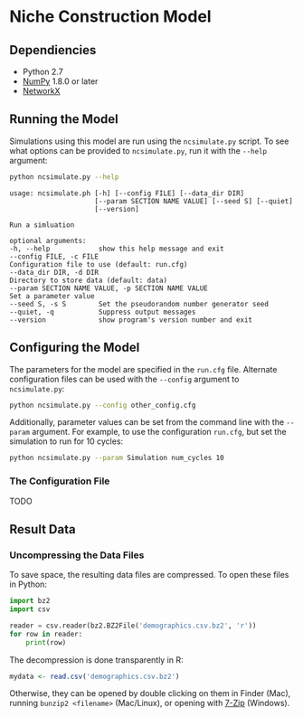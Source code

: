 # Niche Construction Model

## Dependiencies

* Python 2.7
* [NumPy](http://www.numpy.org) 1.8.0 or later
* [NetworkX](https://networkx.github.io/)


## Running the Model

Simulations using this model are run using the `ncsimulate.py` script. To see
what options can be provided to `ncsimulate.py`, run it with the `--help`
argument:

```sh
python ncsimulate.py --help
```
```
usage: ncsimulate.ph [-h] [--config FILE] [--data_dir DIR]
                     [--param SECTION NAME VALUE] [--seed S] [--quiet]
                     [--version]

Run a simluation

optional arguments:
-h, --help            show this help message and exit
--config FILE, -c FILE
Configuration file to use (default: run.cfg)
--data_dir DIR, -d DIR
Directory to store data (default: data)
--param SECTION NAME VALUE, -p SECTION NAME VALUE
Set a parameter value
--seed S, -s S        Set the pseudorandom number generator seed
--quiet, -q           Suppress output messages
--version             show program's version number and exit

```

## Configuring the Model

The parameters for the model are specified in the `run.cfg` file. Alternate
configuration files can be used with the `--config` argument to
`ncsimulate.py`:

```sh
python ncsimulate.py --config other_config.cfg
```

Additionally, parameter values can be set from the command line with the
`--param` argument. For example, to use the configuration `run.cfg`, but
set the simulation to run for 10 cycles:

```sh
python ncsimulate.py --param Simulation num_cycles 10
```

### The Configuration File

TODO

## Result Data

### Uncompressing the Data Files

To save space, the resulting data files are compressed. To open these files in Python:

```python
import bz2
import csv

reader = csv.reader(bz2.BZ2File('demographics.csv.bz2', 'r'))
for row in reader:
    print(row)
```

The decompression is done transparently in R:

```r
mydata <- read.csv('demographics.csv.bz2')
```

Otherwise, they can be opened by double clicking on them in Finder (Mac),
running `bunzip2 <filename>` (Mac/Linux), or opening with
[7-Zip](http://www.7-zip.org/) (Windows).

